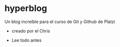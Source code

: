 # hyperblog
Un blog increíble para el curso de Git y Github de Platzi
* creado por el Chris  

* Lee todo antes 
